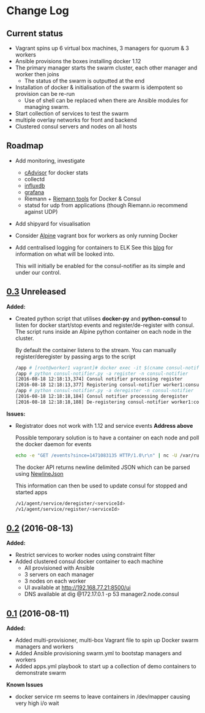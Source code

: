 # Change Log

## Current status
- Vagrant spins up 6 virtual box machines, 3 managers for quorum & 3 workers
- Ansible provisions the boxes installing docker 1.12
- The primary manager starts the swarm cluster, each other manager and worker then joins
  - The status of the swarm is outputted at the end
- Installation of docker & initialisation of the swarm is idempotent so provision can be re-run
  - Use of shell can be replaced when there are Ansible modules for managing swarm.
- Start collection of services to test the swarm
- multiple overlay networks for front and backend
- Clustered consul servers and nodes on all hosts

## Roadmap
- Add monitoring, investigate
    - [cAdvisor](https://github.com/google/cadvisor) for docker stats
    - collectd
    - [influxdb](https://influxdata.com/)
    - [grafana](https://grafana.net/)
    - Riemann + [Riemann tools](https://github.com/riemann/riemann-tools) for Docker & Consul
    - statsd for udp from applications (though Riemann.io recommend against UDP)

- Add shipyard for visualisation
- Consider [Alpine](https://github.com/maier/vagrant-alpine) vagrant box for workers as only running Docker

- Add centralised logging for containers to ELK
    See this [blog](https://technologyconversations.com/2015/05/18/centralized-system-and-docker-logging-with-elk-stack/) for information on what will be looked into.

    This will initially be enabled for the consul-notifier as its simple and under our control.

## [0.3]() Unreleased

**Added:**
- Created python script that utilises **docker-py** and **python-consul** to listen for docker start/stop events
and register/de-register with consul. The script runs inside an Alpine python container on each node in the cluster.

    By default the container listens to the stream. You can manually register/deregister by passing args to the script

    ```bash
    /app # [root@worker1 vagrant]# docker exec -it $(cname consul-notifier) /bin/ash
    /app # python consul-notifier.py -a register -n consul-notifier
    [2016-08-18 12:18:13,374] Consul notifier processing register
    [2016-08-18 12:18:13,377] Registering consul-notifier worker1:consul-notifier:80 port 80
    /app # python consul-notifier.py -a deregister -n consul-notifier
    [2016-08-18 12:18:18,184] Consul notifier processing deregister
    [2016-08-18 12:18:18,188] De-registering consul-notifier worker1:consul-notifier:80
    ```


**Issues:**

- Registrator does not work with 1.12 and service events **Address above**

    Possible temporary solution is to have a container on each node and poll the docker daemon for events

    ```bash
    echo -e "GET /events?since=1471083135 HTTP/1.0\r\n" | nc -U /var/run/docker.sock
    ```

    The docker API returns newline delimited JSON which can be parsed using [NewlineJson](https://pypi.python.org/pypi/NewlineJSON/1.0)

    This information can then be used to update consul for stopped and started apps

    ```bash
    /v1/agent/service/deregister/<serviceId>
    /v1/agent/service/register/<serviceId>
    ```

## [0.2](https://github.com/jamesdmorgan/vagrant-ansible-docker-swarm/releases/tag/v0.2) (2016-08-13)

**Added:**
- Restrict services to worker nodes using constraint filter
- Added clustered consul docker container to each machine
    - All provisioned with Ansible
    - 3 servers on each manager
    - 3 nodes on each worker
    - UI available at http://192.168.77.21:8500/ui
    - DNS available at dig @172.17.0.1 -p 53 manager2.node.consul

## [0.1](https://github.com/jamesdmorgan/vagrant-ansible-docker-swarm/releases/tag/v0.1) (2016-08-11)

**Added:**
- Added multi-provisioner, multi-box Vagrant file to spin up Docker swarm managers and workers
- Added Ansible provisioning swarm.yml to bootstap managers and workers
- Added apps.yml playbook to start up a collection of demo containers to demonstrate swarm

**Known Issues**
- docker service rm seems to leave containers in /dev/mapper causing very high i/o wait
